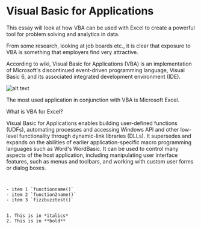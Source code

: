 Visual Basic for Applications
=============================

This essay will look at how VBA can be used with Excel to create a powerful tool for problem solving and analytics in data.

From some research, looking at job boards etc., it is clear that exposure to VBA is something that employers find very attractive.

According to wiki, Visual Basic for Applications (VBA) is an implementation of Microsoft's discontinued event-driven programming language, Visual Basic 6, and its associated integrated development environment (IDE).

![alt text](http://excelvbalover.com/wp-content/themes/excelvbalover/images/vba-logo.png "VBA Logo")

The most used application in conjunction with VBA is Microsoft Excel.

What is VBA for Excel?

Visual Basic for Applications enables building user-defined functions (UDFs), automating processes and accessing Windows API and other low-level functionality through dynamic-link libraries (DLLs). It supersedes and expands on the abilities of earlier application-specific macro programming languages such as Word's WordBasic. It can be used to control many aspects of the host application, including manipulating user interface features, such as menus and toolbars, and working with custom user forms or dialog boxes.


<pre><code>

- item 1 `functionname()`
- item 2 `function2name()`
- item 3 `fizzbuzztest()`


1. This is in *italics*
2. This is in **bold**
